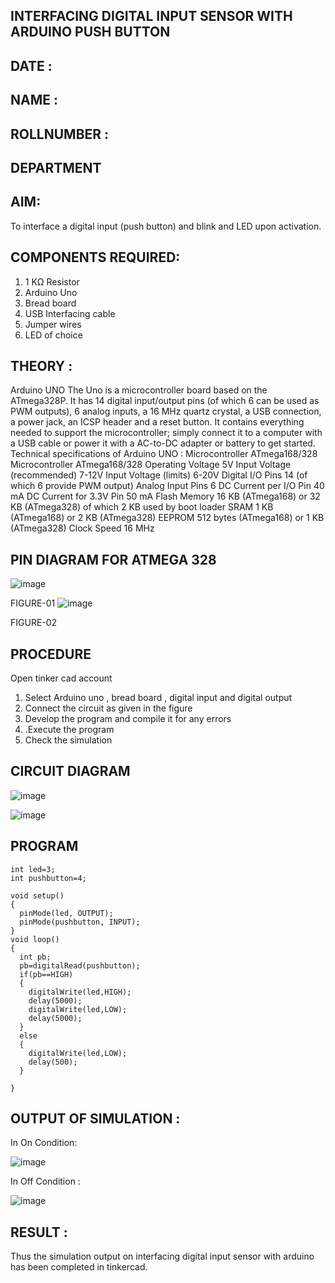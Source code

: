## INTERFACING DIGITAL INPUT SENSOR WITH ARDUINO PUSH BUTTON
## DATE : 
## NAME :																			             
## ROLLNUMBER :
## DEPARTMENT 


## AIM:
To interface a digital input (push button) and blink and LED upon activation.
## COMPONENTS REQUIRED:
1.	1 KΩ Resistor 
2.	Arduino Uno 
3.	Bread board 
4.	USB Interfacing cable 
5.	Jumper wires 
6.	LED of choice 
## THEORY :
Arduino UNO
 	  The Uno is a microcontroller board based on the ATmega328P. It has 14 digital input/output pins (of which 6 can be used as PWM outputs), 6 analog inputs, a 16 MHz quartz crystal, a USB connection, a power jack, an ICSP header and a reset button. It contains everything needed to support the microcontroller; simply connect it to a computer with a USB cable or power it with a AC-to-DC adapter or battery to get started.
	Technical specifications of Arduino UNO :
Microcontroller	ATmega168/328
Microcontroller	ATmega168/328
Operating Voltage	5V
Input Voltage (recommended)	7-12V
Input Voltage (limits)	6-20V
Digital I/O Pins	14 (of which 6 provide PWM output)
Analog Input Pins	6
DC Current per I/O Pin	40 mA
DC Current for 3.3V Pin	50 mA
Flash Memory	16 KB (ATmega168) or 32 KB (ATmega328) of which 2 KB used by boot loader
SRAM	1 KB (ATmega168) or 2 KB (ATmega328)
EEPROM	512 bytes (ATmega168) or 1 KB (ATmega328)
Clock Speed	16 MHz
## PIN DIAGRAM FOR ATMEGA 328
 
![image](https://user-images.githubusercontent.com/36288975/163530394-115baee4-7ed1-49fe-9cce-d7b625e11e85.png)

FIGURE-01
![image](https://user-images.githubusercontent.com/36288975/163530431-4d390e98-0942-42d8-95b8-f57d348e6ad8.png)

FIGURE-02
## PROCEDURE 
 Open tinker cad account 
1.	Select Arduino uno , bread board , digital input and digital output 
2.	Connect the circuit as given in the figure 
3.	Develop the program and compile it for any errors 
4.	 .Execute the program 
5.	Check the simulation 



## CIRCUIT DIAGRAM 


![image](https://user-images.githubusercontent.com/36288975/163530437-87a0afbd-b3c9-44ad-b907-5de63486fb9d.png)


![image](https://github.com/Chandru0711/-INTERFACING-DIGITAL-INPUT-SENSOR-WITH-ARDUINO-PUSH-BUTTON-/assets/144979368/555795ac-e785-4b7d-85f2-7ac1e1d63f0f)


## PROGRAM 
 
```
int led=3;
int pushbutton=4;

void setup()
{
  pinMode(led, OUTPUT);
  pinMode(pushbutton, INPUT);
}
void loop()
{
  int pb;
  pb=digitalRead(pushbutton);
  if(pb==HIGH)
  {
    digitalWrite(led,HIGH);
    delay(5000);
    digitalWrite(led,LOW);
    delay(5000);
  }
  else
  {
    digitalWrite(led,LOW);
    delay(500);
  }
  
}  

```

## OUTPUT OF SIMULATION :

In On Condition:

![image](https://github.com/Chandru0711/-INTERFACING-DIGITAL-INPUT-SENSOR-WITH-ARDUINO-PUSH-BUTTON-/assets/144979368/f96a9750-c272-42c5-8cce-48379337c866)

In Off Condition :

![image](https://github.com/Chandru0711/-INTERFACING-DIGITAL-INPUT-SENSOR-WITH-ARDUINO-PUSH-BUTTON-/assets/144979368/a4b52e63-653f-4986-9a97-8227db00cd48)

## RESULT :

Thus the simulation output on interfacing digital input sensor with arduino has been completed in tinkercad.
